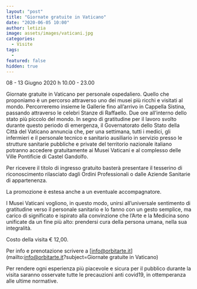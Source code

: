 ```yaml
---
layout: "post"
title: "Giornate gratuite in Vaticano"
date: "2020-06-05 10:00"
author: letizia
image: assets/images/vaticani.jpg
categories:
  - Visite
tags:
  -
featured: false
hidden: true
---
```

08 - 13 Giugno 2020 h 10.00 - 23.00


Giornate gratuite in Vaticano per personale ospedaliero. Quello che proponiamo è un percorso attraverso uno dei musei più ricchi e visitati al mondo. Percorreremo insieme le Gallerie fino all’arrivo in Cappella Sistina, passando attraverso le celebri Stanze di Raffaello. Due ore all’interno dello stato più piccolo del mondo.
In segno di gratitudine per il lavoro svolto durante questo periodo di emergenza, il Governatorato dello Stato della Città del Vaticano annuncia che, per una settimana, tutti i medici, gli infermieri e il personale tecnico e sanitario ausiliario in servizio presso le strutture sanitarie pubbliche e private del territorio nazionale italiano potranno accedere gratuitamente ai Musei Vaticani e al complesso delle Ville Pontificie di Castel Gandolfo.

Per ricevere il titolo di ingresso gratuito basterà presentare il tesserino di riconoscimento rilasciato dagli Ordini Professionali o dalle Aziende Sanitarie di appartenenza.

La promozione è estesa anche a un eventuale accompagnatore.

I Musei Vaticani vogliono, in questo modo, unirsi all’universale sentimento di gratitudine verso il personale sanitario e lo fanno con un gesto semplice, ma carico di significato e ispirato alla convinzione che l’Arte e la Medicina sono unificate da un fine più alto: prendersi cura della persona umana, nella sua integralità.

Costo della visita € 12,00.

Per info e prenotazione scrivere a [info@orbitarte.it](mailto:info@orbitarte.it?subject=Giornate gratuite in Vaticano)


Per rendere ogni esperienza più piacevole e sicura per il pubblico durante la visita  saranno osservate tutte le precauzioni anti covid19, in ottemperanza alle ultime normative.
